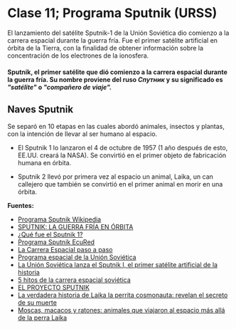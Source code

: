 # Clase 11; Programa Sputnik (URSS)

El lanzamiento del satélite Sputnik-1 de la Unión Soviética dio comienzo a la carrera espacial durante la guerra fría. Fue el primer satélite artificial en órbita de la Tierra, con la finalidad de obtener información sobre la concentración de los electrones de la ionosfera.

####  Sputnik, el primer satélite que dió comienzo a la carrera espacial durante la guerra fría. Su nombre proviene del ruso *Спутник* y su significado es *"satélite"* o *"compañero de viaje".*

## Naves Sputnik
Se separó en 10 etapas en las cuales abordó animales, insectos y plantas, con la intención de llevar al ser humano al espacio.

- El Sputnik 1 lo lanzaron el 4 de octubre de 1957 (1 año después de esto, EE.UU. creará la NASA). Se convirtió en el primer objeto de fabricación humana en órbita.

- Sputnik 2 llevó por primera vez al espacio un animal, Laika, un can callejero que también se convirtió en el primer animal en morir en una órbita.




**Fuentes:**
- [Programa Sputnik Wikipedia](https://es.wikipedia.org/wiki/Programa_Sputnik)
- [SPUTNIK: LA GUERRA FRÍA EN ÓRBITA](https://www.raco.cat/index.php/Quark/article/download/144324/196093)
- [¿Qué fue el Sputnik 1?](https://elordenmundial.com/hoy-en-la-historia/4-octubre/que-fue-sputnik-1/)
- [Programa Sputnik EcuRed](https://www.ecured.cu/Programa_Sputnik)
- [La Carrera Espacial paso a paso](https://www.nationalgeographic.com.es/llegada-del-hombre-a-la-luna/carrera-espacial-paso-a-paso_14369)
- [Programa espacial de la Unión Soviética](https://www.wikiwand.com/es/Programa_espacial_de_la_Uni%C3%B3n_Sovi%C3%A9tica)
- [La Unión Soviética lanza el Sputnik I, el primer satélite artificial de la historia](https://latam.historyplay.tv/hoy-en-la-historia/la-union-sovietica-lanza-el-sputnik-i-el-primer-satelite-artificial-de-la)
- [5 hitos de la carrera espacial soviética](https://www.bbvaopenmind.com/ciencia/fisica/5-hitos-de-la-carrera-espacial-sovietica/)
- [EL PROYECTO SPUTNIK](http://altorres.synology.me/cosmos/conquista_luna/sputnik/sputnik.htm)
- [La verdadera historia de Laika la perrita cosmonauta: revelan el secreto de su muerte](https://www.gtd.es/es/blog/la-verdadera-historia-de-laika-la-perrita-cosmonauta-revelan-el-secreto-de-su-muerte)
- [Moscas, macacos y ratones: animales que viajaron al espacio más allá de la perra Laika](https://maldita.es/malditaciencia/20220303/animales-viajaron-espacio-laika/)


